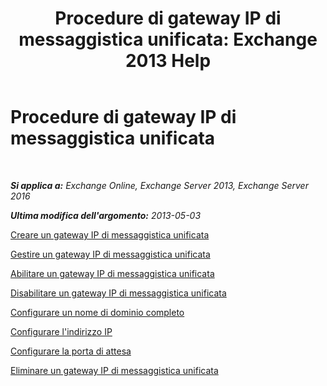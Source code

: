 ﻿---
title: 'Procedure di gateway IP di messaggistica unificata: Exchange 2013 Help'
TOCTitle: Procedure di gateway IP di messaggistica unificata
ms:assetid: 298e51f5-9e42-4395-b9ea-6f16c28a8422
ms:mtpsurl: https://technet.microsoft.com/it-it/library/JJ822153(v=EXCHG.150)
ms:contentKeyID: 50555559
ms.date: 05/22/2018
mtps_version: v=EXCHG.150
ms.translationtype: MT
---

# Procedure di gateway IP di messaggistica unificata

 

_**Si applica a:** Exchange Online, Exchange Server 2013, Exchange Server 2016_

_**Ultima modifica dell'argomento:** 2013-05-03_

[Creare un gateway IP di messaggistica unificata](create-a-um-ip-gateway-exchange-2013-help.md)

[Gestire un gateway IP di messaggistica unificata](manage-a-um-ip-gateway-exchange-2013-help.md)

[Abilitare un gateway IP di messaggistica unificata](enable-a-um-ip-gateway-exchange-2013-help.md)

[Disabilitare un gateway IP di messaggistica unificata](disable-a-um-ip-gateway-exchange-2013-help.md)

[Configurare un nome di dominio completo](configure-a-fully-qualified-domain-name-exchange-2013-help.md)

[Configurare l'indirizzo IP](configure-the-ip-address-exchange-2013-help.md)

[Configurare la porta di attesa](configure-the-listening-port-exchange-2013-help.md)

[Eliminare un gateway IP di messaggistica unificata](delete-a-um-ip-gateway-exchange-2013-help.md)


